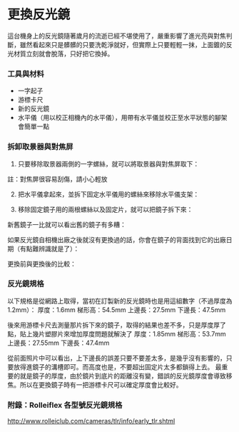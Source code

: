 # 更換反光鏡
這台機身上的反光鏡隨著歲月的流逝已經不堪使用了，嚴重影響了進光亮與對焦判斷，雖然看起來只是髒髒的只要洗乾淨就好，但實際上只要輕輕一抹，上面鍍的反光材質立刻就會脫落，只好把它換掉。

### 工具與材料
* 一字起子
* 游標卡尺
* 新的反光鏡
* 水平儀（用以校正相機內的水平儀），用帶有水平儀並校正至水平狀態的腳架會簡單一點

### 拆卸取景器與對焦屏
1. 只要移除取景器兩側的一字螺絲，就可以將取景器與對焦屏取下：

註：對焦屏很容易刮傷，請小心輕放

2. 把水平儀拿起來，並拆下固定水平儀用的螺絲來移除水平儀支架：

3. 移除固定鏡子用的兩根螺絲以及固定片，就可以把鏡子拆下來：

新舊鏡子一比就可以看出舊的鏡子有多糟：


如果反光鏡自相機出廠之後就沒有更換過的話，你會在鏡子的背面找到它的出廠日期（有點難辨識就是了）：

更換前與更換後的比較：

### 反光鏡規格
以下規格是從網路上取得，當初在訂製新的反光鏡時也是用這組數字（不過厚度為1.2mm）：
厚度：1.6mm
梯形高：54.5mm
上邊長：27.5mm
下邊長：47.5mm

後來用游標卡尺去測量那片拆下來的鏡子，取得的結果也差不多，只是厚度厚了點，貼上幾片塑膠片來增加厚度問題就解決了
厚度：1.85mm
梯形高：53.7mm
上邊長：27.55mm
下邊長：47.4mm

從前面照片中可以看出，上下邊長的誤差只要不要差太多，是幾乎沒有影響的，只要放得進鏡子的溝槽即可。而高度也是，不要超出固定片太多都鎖得上去。
最重要的就是鏡子的厚度，由於鏡片到底片的距離沒有變，錯誤的反光鏡厚度會導致移焦。所以在更換鏡子時有一把游標卡尺可以確定厚度會比較好。

### 附錄：Rolleiflex 各型號反光鏡規格

http://www.rolleiclub.com/cameras/tlr/info/early_tlr.shtml